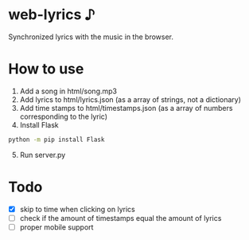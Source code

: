 <!-- https://github.com/AMDRadeonRX6750XT/web-lyrics -->
# web-lyrics ♪
Synchronized lyrics with the music in the browser.

# How to use
1. Add a song in html/song.mp3
2. Add lyrics to html/lyrics.json (as a array of strings, not a dictionary)
3. Add time stamps to html/timestamps.json (as a array of numbers corresponding to the lyric)
4. Install Flask
```bash
python -m pip install Flask
```
5. Run server.py

# Todo
- [x] skip to time when clicking on lyrics
- [ ] check if the amount of timestamps equal the amount of lyrics
- [ ] proper mobile support
